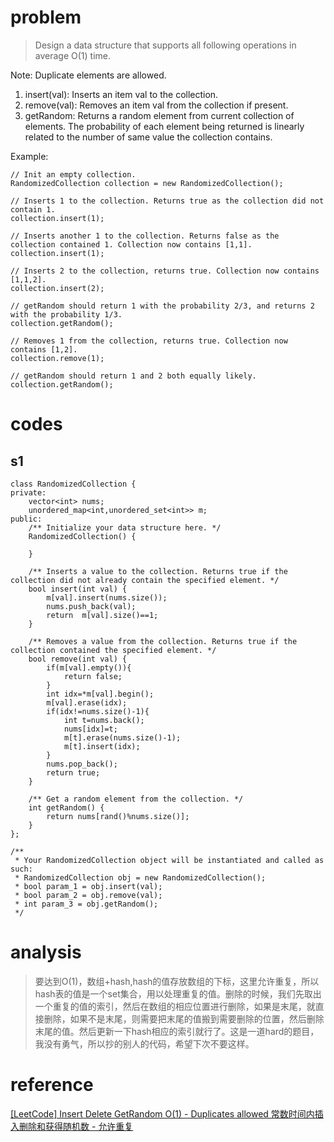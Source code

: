 # problem
>Design a data structure that supports all following operations in average O(1) time.

Note: Duplicate elements are allowed.
1. insert(val): Inserts an item val to the collection.
2. remove(val): Removes an item val from the collection if present.
3. getRandom: Returns a random element from current collection of elements. The probability of each element being returned is linearly related to the number of same value the collection contains.

Example:
```
// Init an empty collection.
RandomizedCollection collection = new RandomizedCollection();

// Inserts 1 to the collection. Returns true as the collection did not contain 1.
collection.insert(1);

// Inserts another 1 to the collection. Returns false as the collection contained 1. Collection now contains [1,1].
collection.insert(1);

// Inserts 2 to the collection, returns true. Collection now contains [1,1,2].
collection.insert(2);

// getRandom should return 1 with the probability 2/3, and returns 2 with the probability 1/3.
collection.getRandom();

// Removes 1 from the collection, returns true. Collection now contains [1,2].
collection.remove(1);

// getRandom should return 1 and 2 both equally likely.
collection.getRandom();
```
# codes

##  s1
```
class RandomizedCollection {
private:
    vector<int> nums;
    unordered_map<int,unordered_set<int>> m;
public:
    /** Initialize your data structure here. */
    RandomizedCollection() {
        
    }
    
    /** Inserts a value to the collection. Returns true if the collection did not already contain the specified element. */
    bool insert(int val) {
        m[val].insert(nums.size());
        nums.push_back(val);
        return  m[val].size()==1;
    }
    
    /** Removes a value from the collection. Returns true if the collection contained the specified element. */
    bool remove(int val) {
        if(m[val].empty()){
            return false;
        }
        int idx=*m[val].begin();
        m[val].erase(idx);
        if(idx!=nums.size()-1){
            int t=nums.back();
            nums[idx]=t;
            m[t].erase(nums.size()-1);
            m[t].insert(idx);
        }
        nums.pop_back();
        return true;
    }
    
    /** Get a random element from the collection. */
    int getRandom() {
        return nums[rand()%nums.size()];
    }
};

/**
 * Your RandomizedCollection object will be instantiated and called as such:
 * RandomizedCollection obj = new RandomizedCollection();
 * bool param_1 = obj.insert(val);
 * bool param_2 = obj.remove(val);
 * int param_3 = obj.getRandom();
 */
```

# analysis
> 要达到O(1)，数组+hash,hash的值存放数组的下标，这里允许重复，所以hash表的值是一个set集合，用以处理重复的值。删除的时候，我们先取出一个重复的值的索引，然后在数组的相应位置进行删除，如果是末尾，就直接删除，如果不是末尾，则需要把末尾的值搬到需要删除的位置，然后删除末尾的值。然后更新一下hash相应的索引就行了。这是一道hard的题目，我没有勇气，所以抄的别人的代码，希望下次不要这样。

# reference
[[LeetCode] Insert Delete GetRandom O(1) - Duplicates allowed 常数时间内插入删除和获得随机数 - 允许重复][1]

[1]: http://www.cnblogs.com/grandyang/p/5756148.html
